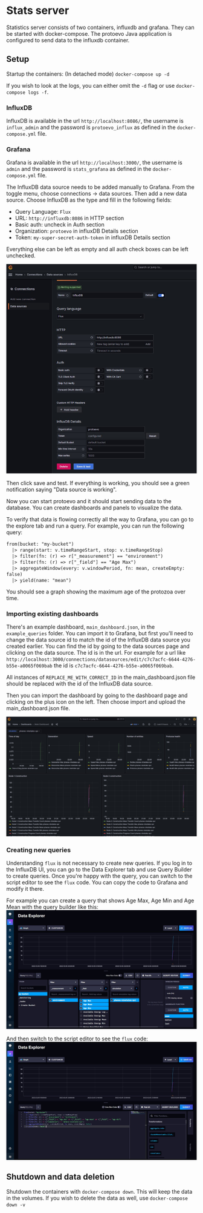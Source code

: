 # Stats server
Statistics server consists of two containers, influxdb and grafana. They can be started with docker-compose. The protoevo Java application is configured to send data to the influxdb container.

## Setup
Startup the containers:
(In detached mode)
`docker-compose up -d`

If you wish to look at the logs, you can either omit the `-d` flag or use `docker-compose logs -f`.

### InfluxDB
InfluxDB is available in the url `http://localhost:8086/`, the username is `influx_admin` and the password is `protoevo_influx` as defined in the `docker-compose.yml` file.

### Grafana
Grafana is available in the url `http://localhost:3000/`, the username is `admin` and the password is `stats_grafana` as defined in the `docker-compose.yml` file.

The InfluxDB data source needs to be added manually to Grafana. From the toggle menu, choose connections -> data sources. Then add a new data source. Choose InfluxDB as the type and fill in the following fields:
- Query Language: `Flux`
- URL: `http://influxdb:8086` in HTTP section
- Basic auth: uncheck in Auth section
- Organization: `protoevo` in influxDB Details section
- Token: `my-super-secret-auth-token` in influxDB Details section

Everything else can be left as empty and all auth check boxes can be left unchecked.

![data source settings](img/data_source_settings.jpg)

Then click save and test. If everything is working, you should see a green notification saying "Data source is working".

Now you can start protoevo and it should start sending data to the database. You can create dashboards and panels to visualize the data.

To verify that data is flowing correctly all the way to Grafana, you can go to the explore tab and run a query. For example, you can run the following query:
```flux
from(bucket: "my-bucket")
  |> range(start: v.timeRangeStart, stop: v.timeRangeStop)
  |> filter(fn: (r) => r["_measurement"] == "environment")
  |> filter(fn: (r) => r["_field"] == "Age Max")
  |> aggregateWindow(every: v.windowPeriod, fn: mean, createEmpty: false)
  |> yield(name: "mean")
```
You should see a graph showing the maximum age of the protozoa over time.

### Importing existing dashboards
There's an example dashboard, `main_dashboard.json`, in the `example_queries` folder. You can import it to Grafana, but first you'll need to change the data source id to match the id of the InfluxDB data source you created earlier. You can find the id by going to the data sources page and clicking on the data source. The id is in the url. For example for a url like `http://localhost:3000/connections/datasources/edit/c7c7acfc-6644-4276-b55e-a0065f069bab` the id is `c7c7acfc-6644-4276-b55e-a0065f069bab`.

All instances of `REPLACE_ME_WITH_CORRECT_ID` in the main_dashboard.json file should be replaced with the id of the InfluxDB data source.

Then you can import the dashboard by going to the dashboard page and clicking on the plus icon on the left. Then choose import and upload the main_dashboard.json file.

![imported dashboard](img/imported_dashboard.jpg)

### Creating new queries
Understanding `flux` is not necessary to create new queries. If you log in to the InfluxDB UI, you can go to the Data Explorer tab and use Query Builder to create queries. Once you're happy with the query, you can switch to the script editor to see the `flux` code. You can copy the code to Grafana and modify it there.

For example you can create a query that shows Age Max, Age Min and Age Mean with the query builder like this:
![query builder](img/query_builder.jpg)

And then switch to the script editor to see the `flux` code:
![script editor](img/script_editor.jpg)

## Shutdown and data deletion
Shutdown the containers with `docker-compose down`. This will keep the data in the volumes. If you wish to delete the data as well, use
`docker-compose down -v`